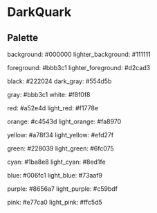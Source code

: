 # DarkQuark

## Palette

background:             #000000
lighter_background:     #111111

foreground:             #bbb3c1
lighter_foreground:     #d2cad3

black:                  #222024
dark_gray:              #554d5b

gray:                   #bbb3c1
white:                  #f8f0f8

red:                    #a52e4d
light_red:              #f1778e

orange:                 #c4543d
light_orange:           #fa8970

yellow:                 #a78f34
light_yellow:           #efd27f

green:                  #228039
light_green:            #6fc075

cyan:                   #1ba8e8
light_cyan:             #8ed1fe

blue:                   #006fc1
light_blue:             #73aaf9

purple:                 #8656a7
light_purple:           #c59bdf

pink:                   #e77ca0
light_pink:             #ffc5d5
